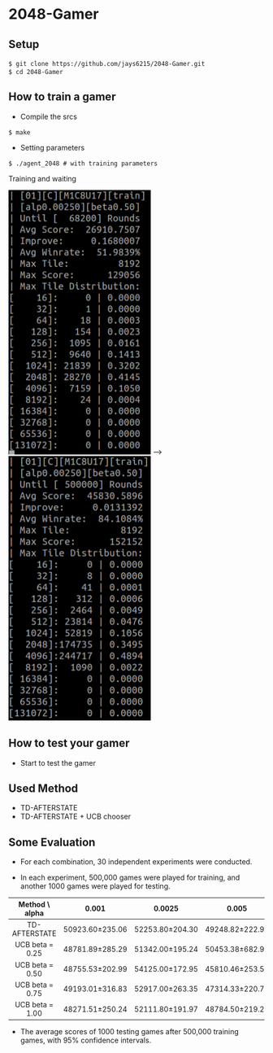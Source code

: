 # 2048-Gamer

## Setup
```
$ git clone https://github.com/jays6215/2048-Gamer.git
$ cd 2048-Gamer
```
## How to train a gamer
* Compile the srcs
```
$ make
```
* Setting parameters
```
$ ./agent_2048 # with training parameters
```
Training and waiting

![](./screenshot/2048_training_start.png)  -->  ![](./screenshot/2048_training_done.png)

## How to test your gamer
* Start to test the gamer

## Used Method
* TD-AFTERSTATE
* TD-AFTERSTATE + UCB chooser

## Some Evaluation

 - For each combination, 30 independent experiments were conducted.

 - In each experiment, 500,000 games were played for training, and another 1000 games were played for testing.

| Method \ alpha  | 0.001 | 0.0025 | 0.005 | 0.0075 | 0.0100 | 
| :-------------: |:---------------:|:---------------:|:---------------:|:---------------:|:---------------:|
| TD-AFTERSTATE   | 50923.60±235.06 | 52253.80±204.30 | 49248.82±222.90 | 44234.60±172.68 | 42560.08±191.11 |
| UCB beta = 0.25 | 48781.89±285.29 | 51342.00±195.24 | 50453.38±682.96 | 47851.24±221.09 | 42738.41±191.45 |
| UCB beta = 0.50 | 48755.53±202.99 | 54125.00±172.95 | 45810.46±253.50 | 46008.62±251.14 | 38524.31±175.99 | 
| UCB beta = 0.75 | 49193.01±316.83 | 52917.00±263.35 | 47314.33±220.79 | 46252.70±248.69 | 43171.76±226.60 |
| UCB beta = 1.00 | 48271.51±250.24 | 52111.80±191.97 | 48784.50±219.27 | 44406.12±201.64 | 43913.85±181.46 |

 - The average scores of 1000 testing games after 500,000 training games, with 95% confidence intervals.
